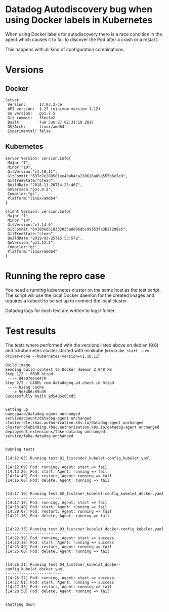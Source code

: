 # Datadog Autodiscovery bug when using Docker labels in Kubernetes

When using Docker labels for autodiscovery there is a race condition in the agent which causes it to fail to discover the Pod after a crash or a restart.

This happens with all kind of configuration combinations.

# Versions
## Docker
```
Server:
 Version:      17.03.2-ce
 API version:  1.27 (minimum version 1.12)
 Go version:   go1.7.5
 Git commit:   f5ec1e2
 Built:        Tue Jun 27 02:31:19 2017
 OS/Arch:      linux/amd64
 Experimental: false
```

## Kubernetes
```
Server Version: version.Info{
 Major:"1",
 Minor:"10", 
 GitVersion:"v1.10.11", 
 GitCommit:"637c7e288581ee40ab4ca210618a89a555b6e7e9", 
 GitTreeState:"clean", 
 BuildDate:"2018-11-26T14:25:46Z", 
 GoVersion:"go1.9.3", 
 Compiler:"gc", 
 Platform:"linux/amd64"
}
```
```
Client Version: version.Info{
 Major:"1", 
 Minor:"14", 
 GitVersion:"v1.14.0", 
 GitCommit:"641856db18352033a0d96dbc99153fa3b27298e5", 
 GitTreeState:"clean", 
 BuildDate:"2019-03-25T15:53:57Z", 
 GoVersion:"go1.12.1", 
 Compiler:"gc", 
 Platform:"linux/amd64"
}
```
# Running the repro case

You need a running kubernetes cluster on the same host as the test script. The script will use the local Docker daemon for the created images and requires a kubectl to be set up to connect the local cluster.

Datadog logs for each test are written to logs/ folder.

# Test results
The tests where performed with the versions listed above on debian (9.8) and a kubernetes cluster started with minikube (`minikube start --vm-driver=none --kubernetes-version=v1.10.11`)

```
Build image
Sending build context to Docker daemon 2.048 kB
Step 1/2 : FROM httpd
 ---> d4a07e6ce470
Step 2/2 : LABEL com.datadoghq.ad.check.id httpd
 ---> Using cache
 ---> 9d5486c65cd5
Successfully built 9d5486c65cd5


Setting up
namespace/datadog-agent unchanged
serviceaccount/datadog-agent unchanged
clusterrole.rbac.authorization.k8s.io/datadog-agent unchanged
clusterrolebinding.rbac.authorization.k8s.io/datadog-agent unchanged
deployment.extensions/fake-datadog unchanged
service/fake-datadog unchanged


Running tests

[14:12:03] Running test 01_listender_kubelet-config_kubelet.yaml
-------------------------
[14:12:09] Pod: running, Agent: start => fail
[14:13:26] Pod: start, Agent: running => fail
[14:14:49] Pod: restart, Agent: running => fail
[14:16:00] Pod: delete, Agent: running => fail


[14:17:10] Running test 02_listener_kubelet-config_kubelet_docker.yaml
-------------------------
[14:17:16] Pod: running, Agent: start => fail
[14:18:40] Pod: start, Agent: running => fail
[14:20:07] Pod: restart, Agent: running => fail
[14:21:16] Pod: delete, Agent: running => fail


[14:22:33] Running test 03_listener_kubelet_docker-config_kubelet.yaml
-------------------------
[14:22:39] Pod: running, Agent: start => success
[14:23:18] Pod: start, Agent: running => success
[14:23:49] Pod: restart, Agent: running => fail
[14:25:00] Pod: delete, Agent: running => fail


[14:26:21] Running test 04_listener_kubelet_docker-config_kubelet_docker.yaml
-------------------------
[14:26:27] Pod: running, Agent: start => success
[14:27:01] Pod: start, Agent: running => success
[14:27:35] Pod: restart, Agent: running => fail
[14:28:50] Pod: delete, Agent: running => fail


shutting down
```